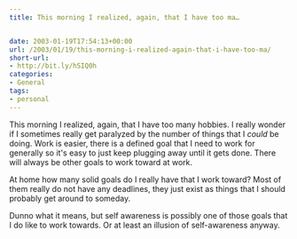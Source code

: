 ```yaml
---
title: This morning I realized, again, that I have too ma…


date: 2003-01-19T17:54:13+00:00
url: /2003/01/19/this-morning-i-realized-again-that-i-have-too-ma/
short-url:
- http://bit.ly/hSIQ0h
categories:
- General
tags:
- personal
---
```

This morning I realized, again, that I have too many hobbies. I really wonder if I sometimes really get paralyzed by the number of things that I _could_ be doing. Work is easier, there is a defined goal that I need to work for generally so it's easy to just keep plugging away until it gets done. There will always be other goals to work toward at work.

At home how many solid goals do I really have that I work toward? Most of them really do not have any deadlines, they just exist as things that I should probably get around to someday.

Dunno what it means, but self awareness is possibly one of those goals that I do like to work towards. Or at least an illusion of self-awareness anyway.